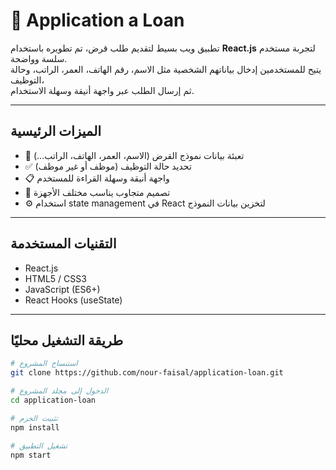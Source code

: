 # 🏦 Application a Loan

تطبيق ويب بسيط لتقديم طلب قرض، تم تطويره باستخدام **React.js** لتجربة مستخدم سلسة وواضحة.  
يتيح للمستخدمين إدخال بياناتهم الشخصية مثل الاسم، رقم الهاتف، العمر، الراتب، وحالة التوظيف،  
ثم إرسال الطلب عبر واجهة أنيقة وسهلة الاستخدام.

---

##  **الميزات الرئيسية**
- 🧾 تعبئة بيانات نموذج القرض (الاسم، العمر، الهاتف، الراتب...)  
- ✅ تحديد حالة التوظيف (موظف أو غير موظف)  
- 📋 واجهة أنيقة وسهلة القراءة للمستخدم  
- 📱 تصميم متجاوب يناسب مختلف الأجهزة  
- ⚙️ استخدام state management في React لتخزين بيانات النموذج  

---

##  **التقنيات المستخدمة**
- React.js  
- HTML5 / CSS3  
- JavaScript (ES6+)  
- React Hooks (useState)  

---

##  **طريقة التشغيل محليًا**
```bash
# استنساخ المشروع
git clone https://github.com/nour-faisal/application-loan.git

# الدخول إلى مجلد المشروع
cd application-loan

# تثبيت الحزم
npm install

# تشغيل التطبيق
npm start
